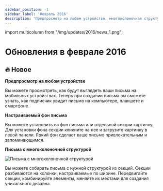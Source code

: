 ```yaml
---
sidebar_position: -1
sidebar_label: 'Февраль 2016'
description: 'Предпросмотр на любом устройстве, многоколоночная структура и настраиваемый фон письма'
---
```


import multicolumn from "/img/updates/2016/news_1.png";

# Обновления в феврале 2016

## 🔥 Новое

**Предпросмотр на любом устройстве**

Вы можете просмотреть, как будут выглядеть ваши письма на мобильных устройствах. Теперь при создании письма вы сможете узнать, как подписчик увидит письмо на компьютере, планшете и смартфоне.

**Настраиваемый фон письма**

Вы можете установить на фон письма или отдельной секции картинку. Для установки фона секции кликните на нее и загрузите картинку в левой панели. Яркий фон сделает ваше письмо привлекательным и запоминающимся.

**Письма с многоколоночной структурой**

<p align="left">
    <img src={multicolumn} alt="Письма с многоколоночной структурой" />
</p>

Вы можете собирать письма с нужной структурой из секций. Секции разбиваются на колонки, настраиваемые по ширине. Передвигайте секции, комбинируйте элементы, меняйте их местами для создания уникального дизайна.
